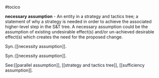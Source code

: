 #tocico

<b>necessary assumption</b> - An entity in a strategy and tactics tree; a statement of why a strategy is needed in order to achieve the associated higher-level step in the S&amp;T tree.  A necessary assumption could be the assumption of existing undesirable effect(s) and/or un-achieved desirable effect(s) which creates the need for the proposed change. 


Syn.:[[necessity assumption]].


Syn.:[[necessity assumption]].



See:[[parallel assumption]], [[strategy and tactics tree]], [[sufficiency assumption]].
